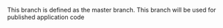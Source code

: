 This branch is defined as the master branch. This branch will be used for published application code
